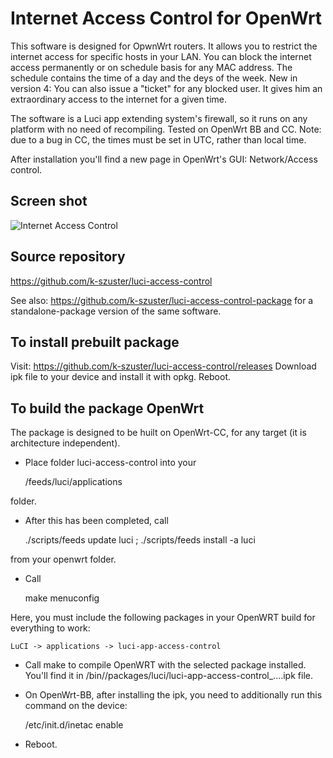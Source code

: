 Internet Access Control for OpenWrt
===================================

This software is designed for OpwnWrt routers.
It allows you to restrict the internet access for specific hosts in your LAN.
You can block the internet access permanently or on schedule basis for any MAC address.
The schedule contains the  time of a day and the deys of the week.
New in version 4:
You can also issue a "ticket" for any blocked user. It gives him an extraordinary access to the internet for a given time.

The software is a Luci app extending system's firewall, so it runs on any platform with no need of recompiling.
Tested on OpenWrt BB and CC.
Note: due to a bug in CC, the times must be set in UTC, rather than local time.

After installation you'll find a new page in OpenWrt's GUI: Network/Access control.

Screen shot
-----------
![Internet Access Control](https://github.com/k-szuster/luci-access-control/blob/master/snapshot1.png?raw=true)

Source repository
-----------------
https://github.com/k-szuster/luci-access-control

See also: https://github.com/k-szuster/luci-access-control-package
for a standalone-package version of the same software.

To install prebuilt package
----------------------------
Visit: https://github.com/k-szuster/luci-access-control/releases
Download ipk file to your device and install it with opkg.
Reboot.

To build the package OpenWrt 
-----------------------------------
The package is designed to be huilt on OpenWrt-CC, for any target (it is architecture independent).

- Place folder luci-access-control into your 

	<openwrt>/feeds/luci/applications

folder. 

- After this has been completed, call 

	./scripts/feeds update luci ; ./scripts/feeds install -a luci

from your openwrt folder. 

- Call

	make menuconfig

Here, you must include the following packages in your OpenWRT build for everything to work:

	LuCI -> applications -> luci-app-access-control

- Call make to compile OpenWRT with the selected package installed.
You'll find it in <openwrt>/bin/<target>/packages/luci/luci-app-access-control_....ipk file.

- On OpenWrt-BB, after installing the ipk, you need to additionally run this command on the device:

	/etc/init.d/inetac enable

- Reboot.
